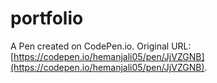# portfolio

A Pen created on CodePen.io. Original URL: [https://codepen.io/hemanjali05/pen/JjVZGNB](https://codepen.io/hemanjali05/pen/JjVZGNB).

